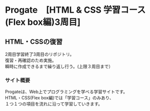 # Progate　[HTML & CSS 学習コース(Flex box編)3周目]

## HTML・CSSの復習
2周目学習終了3周目のリポジトリ。  
復習・再確認のため実施。  
瞬時に作成できるまで繰り返し行う。(上限３周目まで）

### サイト概要
Progateは、Web上でプログラミングを学べる学習サイトです。  
HTML・CSS(Flex box編)では「学習コース」のみあり、  
１つ１つの項目を流れに沿って学習していきます。
